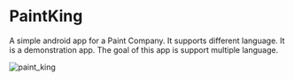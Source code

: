 # PaintKing

A simple android app for a Paint Company. It supports different language. It is a demonstration app. The goal of this app is support multiple language. 

![paint_king](https://cloud.githubusercontent.com/assets/11002166/22278264/346f818c-e2ec-11e6-8053-e9a7ad78b789.gif)
